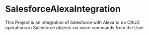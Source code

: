 # SalesforceAlexaIntegration
This Project is an integration of Salesforce with Alexa to do CRUD operations in Salesforce objects via voice commands from the User
